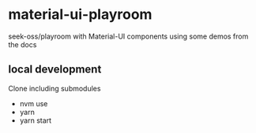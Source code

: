 # material-ui-playroom
seek-oss/playroom with Material-UI components using some demos from the docs

## local development
Clone including submodules
- nvm use
- yarn
- yarn start